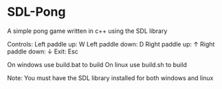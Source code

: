 # SDL-Pong
A simple pong game written in c++ using the SDL library

Controls:
  Left paddle up:    W
  Left paddle down:  D
  Right paddle up:   ↑
  Right paddle down: ↓
  Exit:              Esc
  
  On windows use build.bat to build
  On linux use build.sh to build
  
  Note: You must have the SDL library installed for both windows and linux
